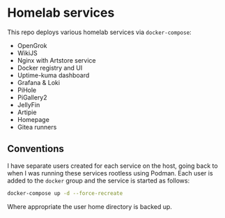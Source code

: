 # Homelab services

This repo deploys various homelab services via `docker-compose`:

- OpenGrok
- WikiJS
- Nginx with Artstore service
- Docker registry and UI
- Uptime-kuma dashboard
- Grafana & Loki
- PiHole
- PiGallery2
- JellyFin
- Artipie
- Homepage
- Gitea runners

## Conventions

I have separate users created for each service on the host, going back to when I was running these
services rootless using Podman. Each user is added to the `docker` group and the service is started as follows:

```bash
docker-compose up -d --force-recreate
```

Where appropriate the user home directory is backed up.
